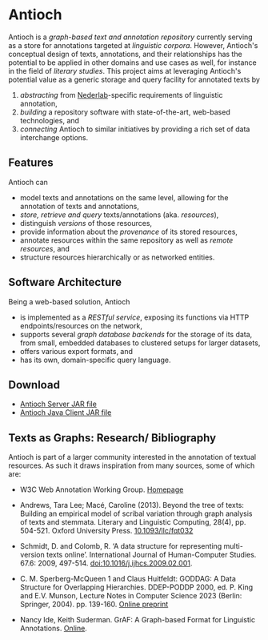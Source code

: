 # Antioch

Antioch is a *graph-based text and annotation repository* currently serving as a store
for annotations targeted at *linguistic corpora*.
However, Antioch's conceptual design of texts, annotations, and their relationships has the potential to be applied in other domains and use cases as well,
for instance in the field of *literary studies*. This project aims at leveraging Antioch's
potential value as a generic storage and query facility for annotated texts by

1. *abstracting* from [Nederlab](https://www.nederlab.nl/)-specific requirements of linguistic annotation,
1. *building* a repository software with state-of-the-art, web-based technologies, and
1. *connecting* Antioch to similar initiatives by providing a rich set of data interchange options.

## Features

Antioch can

* model texts and annotations on the same level, allowing for the annotation of texts and
  annotations,
* *store, retrieve and query* texts/annotations (aka. _resources_),
* distinguish *versions* of those resources, 
* provide information about the *provenance* of its stored resources,
* annotate resources within the same repository as well as *remote resources*, and
* structure resources hierarchically or as networked entities. 

## Software Architecture

Being a web-based solution, Antioch 

* is implemented as a *RESTful service*, exposing its functions via HTTP endpoints/resources 
  on the network,
* supports several *graph database backends* for the storage of its data, from small, embedded
  databases to clustered setups for larger datasets,
* offers various export formats, and
* has its own, domain-specific query language.

## Download

* [Antioch Server JAR file](https://cdn.huygens.knaw.nl/alexandria/master/antioch-server.jar)
* [Antioch Java Client JAR file](https://cdn.huygens.knaw.nl/alexandria/master/antioch-java-client.jar)


## Texts as Graphs: Research/ Bibliography

Antioch is part of a larger community interested in the annotation of textual resources. As such
it draws inspiration from many sources, some of which are:

* W3C Web Annotation Working Group. [Homepage](https://www.w3.org/annotation/)

* Andrews, Tara Lee; Macé, Caroline (2013). Beyond the tree of texts: Building an empirical model of 
  scribal variation through graph analysis of texts and stemmata. Literary and Linguistic
  Computing, 28(4), pp. 504-521. Oxford University Press.
  [10.1093/llc/fqt032](http://dx.doi.org/10.1093/llc/fqt032)
  
* Schmidt, D. and Colomb, R. ‘A data structure for representing multi-version texts online’. 
  International Journal of Human-Computer Studies. 67.6: 2009, 497-514. 
  [doi:10.1016/j.ijhcs.2009.02.001](http://dx.doi.org/10.1016/j.ijhcs.2009.02.001).
  
* C. M. Sperberg-McQueen 1 and Claus Huitfeldt: GODDAG: A Data Structure for Overlapping Hierarchies.
  DDEP-PODDP 2000, ed. P. King and E.V. Munson, Lecture Notes in Computer Science 2023 (Berlin: Springer, 2004). 
  pp. 139-160.
  [Online preprint](http://cmsmcq.com/2000/poddp2000.html)

* Nancy Ide, Keith Suderman. GrAF: A Graph-based Format for Linguistic Annotations.
  [Online](http://aclweb.org/anthology/W/W07/W07-1501.pdf).
